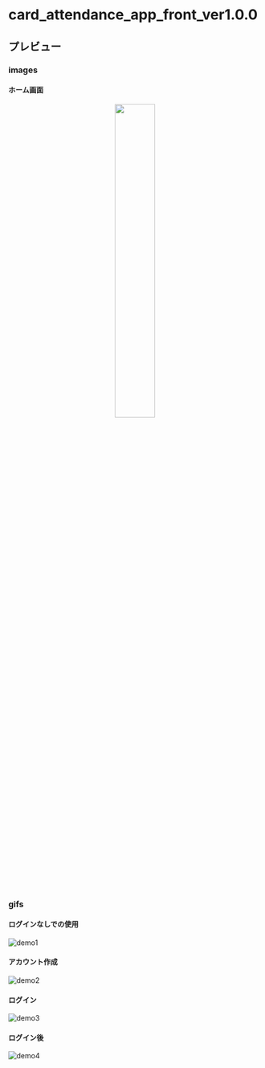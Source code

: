 # card_attendance_app_front_ver1.0.0

## プレビュー

### images
#### ホーム画面
<div display="flex">
  <p align="center">
    <img width="40%" src="https://github.com/Fuyuki006/card_attendance_app_front_ver1.0.0/assets/125243602/90d711f7-b61b-4f12-aa7f-a6f352dd4953">
  </p>
</div>

### gifs

#### ログインなしでの使用
![demo1](https://github.com/Fuyuki006/card_attendance_app_front_ver1.0.0/assets/125243602/b46155f1-5585-45d2-a31a-92c7d5d7f7a2)

#### アカウント作成
![demo2](https://github.com/Fuyuki006/card_attendance_app_front_ver1.0.0/assets/125243602/16585ff9-ce0d-4b7d-8f77-03502e826bdb)

#### ログイン
![demo3](https://github.com/Fuyuki006/card_attendance_app_front_ver1.0.0/assets/125243602/804b0008-600b-4a76-ae47-e69cbb20d324)

#### ログイン後
![demo4](https://github.com/Fuyuki006/card_attendance_app_front_ver1.0.0/assets/125243602/f58d0fff-24fb-4678-a8c1-4f057bd475e6)


